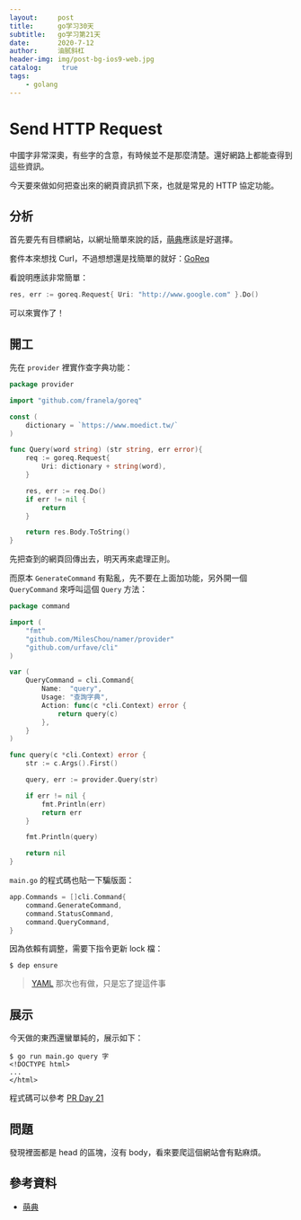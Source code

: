 ```yaml
---
layout:     post
title:      go学习30天
subtitle:   go学习第21天
date:       2020-7-12
author:     油腻斜杠
header-img: img/post-bg-ios9-web.jpg
catalog: 	 true
tags:
    - golang
---
```

# Send HTTP Request

中國字非常深奧，有些字的含意，有時候並不是那麼清楚。還好網路上都能查得到這些資訊。

今天要來做如何把查出來的網頁資訊抓下來，也就是常見的 HTTP 協定功能。

## 分析

首先要先有目標網站，以網址簡單來說的話，[萌典][]應該是好選擇。

套件本來想找 Curl，不過想想還是找簡單的就好：[GoReq](https://github.com/franela/goreq)

看說明應該非常簡單：

```go
res, err := goreq.Request{ Uri: "http://www.google.com" }.Do()
```

可以來實作了！

## 開工

先在 `provider` 裡實作查字典功能：

```go
package provider

import "github.com/franela/goreq"

const (
	dictionary = `https://www.moedict.tw/`
)

func Query(word string) (str string, err error){
	req := goreq.Request{
		Uri: dictionary + string(word),
	}

	res, err := req.Do()
	if err != nil {
		return
	}

	return res.Body.ToString()
}
```

先把查到的網頁回傳出去，明天再來處理正則。

而原本 `GenerateCommand` 有點亂，先不要在上面加功能，另外開一個 `QueryCommand` 來呼叫這個 `Query` 方法：

```go
package command

import (
	"fmt"
	"github.com/MilesChou/namer/provider"
	"github.com/urfave/cli"
)

var (
	QueryCommand = cli.Command{
		Name:  "query",
		Usage: "查詢字典",
		Action: func(c *cli.Context) error {
			return query(c)
		},
	}
)

func query(c *cli.Context) error {
	str := c.Args().First()

	query, err := provider.Query(str)

	if err != nil {
		fmt.Println(err)
		return err
	}

	fmt.Println(query)

	return nil
}
``` 

`main.go` 的程式碼也貼一下騙版面：

```go
app.Commands = []cli.Command{
    command.GenerateCommand,
    command.StatusCommand,
    command.QueryCommand,
}
```

因為依賴有調整，需要下指令更新 lock 檔：

```
$ dep ensure
```

> [YAML][Day 20] 那次也有做，只是忘了提這件事

## 展示

今天做的東西還蠻單純的，展示如下：

```
$ go run main.go query 字
<!DOCTYPE html>
...
</html>
```

程式碼可以參考 [PR Day 21](https://github.com/MilesChou/namer/pull/7)

## 問題

發現裡面都是 head 的區塊，沒有 body，看來要爬這個網站會有點麻煩。

## 參考資料

* [萌典][]

[萌典]: https://www.moedict.tw
[Day 20]: day20.md
